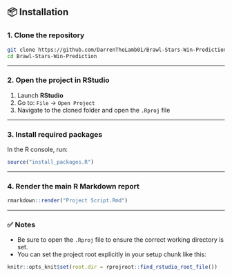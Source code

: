 ## 📦 Installation

### 1. Clone the repository

```bash
git clone https://github.com/DarrenTheLamb01/Brawl-Stars-Win-Prediction.git
cd Brawl-Stars-Win-Prediction
```

---

### 2. Open the project in RStudio

1. Launch **RStudio**
2. Go to: `File` → `Open Project`
3. Navigate to the cloned folder and open the `.Rproj` file

---

### 3. Install required packages

In the R console, run:

```r
source("install_packages.R")
```

---

### 4. Render the main R Markdown report

```r
rmarkdown::render("Project Script.Rmd")
```

---

### ✅ Notes

- Be sure to open the `.Rproj` file to ensure the correct working directory is set.
- You can set the project root explicitly in your setup chunk like this:

```r
knitr::opts_knit$set(root.dir = rprojroot::find_rstudio_root_file())
```
